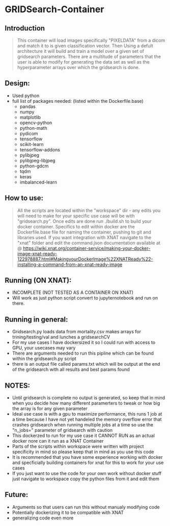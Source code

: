 # GRIDSearch-Container 

## Introduction

> This container will load images specifically "PIXELDATA" from a dicom and match it to is given classification vector. Then Using a defult architecture it will build and train a model over a given set of gridsearch parameters. There are a multitude of parameters that the user is able to modify for generating the data set as well as the hyperparameter arrays over which the gridsearch is done. 

##  Design: 
  * Used python 
  * full list of packages needed: (listed within the Dockerfile.base)
    * pandas 
    * numpy 
    * matplotlib 
    * opencv-python 
    * python-math 
    * pydicom 
    * tensorflow 
    * scikit-learn 
    * tensorflow-addons 
    * pylibjpeg 
    * pylibjpeg-libjpeg 
    * python-gdcm 
    * tqdm 
    * keras 
    * imbalanced-learn 
   
##  How to use:
  > All the scripts are located within the "workspace" dir - any edits you will need to make for your specific use case will be with "gridsearch.py". Once edits are done run ./build.sh to build your docker container. Specifics to edit within docker are the Dockerfile.base file for naming the container, pushing to git and libraries used. If you want integration with XNAT navigate to the "xnat" folder and edit the command.json documentation available at @ https://wiki.xnat.org/container-service/making-your-docker-image-xnat-ready-122978887.html#MakingyourDockerImage%22XNATReady%22-installing-a-command-from-an-xnat-ready-image

## Running (ON XNAT): 
  * INCOMPLETE (NOT TESTED AS A CONTAINER ON XNAT)
  * Will work as just python script convert to jupyternotebook and run on there. 

## Running in general: 
  * Gridsearch.py loads data from mortality.csv makes arrays for trining/testing/val and lunches a gridsearchCV
  * For my use cases I have dockersized it so I could run with access to GPU, your usecases may vary  
  * There are arguments needed to run this pipline which can be found within the gridsearch.py script 
  * there is an output file called params.txt which will be output at the end of the gridsearch with all results and best params found 

## NOTES: 
  * Until gridsearch is complete no output is generated, so keep that in mind when you decide how many different paramerters to tweak or how big the array is for any given parameter
  * Ideal use case is with a gpu to maximize performance, this runs 1 job at a time because I have not yet handeled the memory overflow error that crashes gridsearch when running multiple jobs at a time so use the "n_jobs=" parameter of gridsearch with caution  
  * This dockerzed to run for my use case it CANNOT RUN as an actual docker nore can it run as a XNAT Container 
  * Parts of the scripts within workspace were written with project specificity in mind so please keep that in mind as you use this code 
  * It is recommended that you have some experience working with docker and specficially building containers for xnat for this to work for your use cases 
  * If you just want to use the code for your own work without docker stuff just navigate to workspace copy the python files from it and edit them 
  
## Future: 
   * Arguments so that users can run this without manualy modifying code 
   * Potentially dockerizing it to be compatible with XNAT 
   * generalizing code even more 
